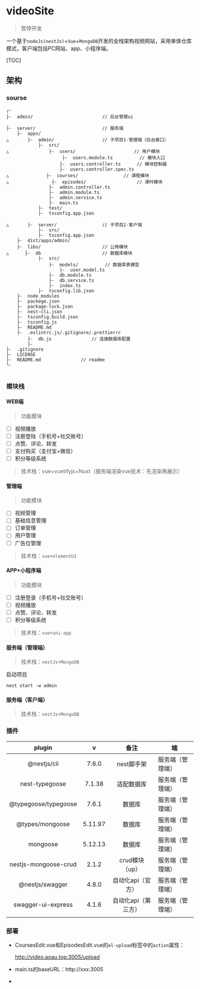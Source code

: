 # videoSite

> 暂停开发

一个基于`nodeJs(nestJs)`+`Vue`+`MongoDB`开发的全栈架构视频网站，采用单体仓库模式，客户端包括PC网站、app、小程序端。



[TOC]



## 架构

### sourse

```tsx
┌-	
├-  admin/							// 后台管理ui
    
├-  server/							// 服务端
    ├-  apps/						
△  		├-	admin/				    // 子项目1-管理端（后台接口）
    		├-	src/
△    		    ├-  users/						// 用户模块
                 	 ├-	 users.module.ts  		  // 模块入口
				    ├-  users.controller.ts		 // 模块控制器
    				├-  users.controller.spec.ts
△			   ├-  courses/					// 课程模块
△                ├-  episodes/					 // 课时模块
    			├- 	admin.controller.ts
    			├-	admin.module.ts
    			├-  admin.service.ts
    			├-  main.ts
    		├-	test/
    		├-  tsconfig.app.json

△       ├-	server/					// 子项目2-客户端
            ├-  src/
            ├-  tsconfig.app.json
    ├-  dist/apps/admin/
    ├-  libs/						// 公用模块
△      ├-  db						// 数据库模块
            ├-  src/
                ├-  models/			 // 数据库表模型
                	├-  user.model.ts
                ├-  db.module.ts
                ├-  db.service.ts
                ├-  index.ts
            ├-  tsconfig.lib.json 
    ├-  node_modules
    ├-  packege.json
    ├- 	package-lock.json
    ├-  nest-cli.json
    ├-  tsconfig.build.json
    ├-	tsconfig.js
    ├-  README.md
    ├-  .eslintrc.js/.gitignore/.prettierrc
    	├-  db.js				// 连接数据库配置
    	├-  
├-	.gitignore
├-	LICENSE
├-	README.md				// readme
└-	


```



### 模块栈

#### WEB端

> 功能模块

- [ ] 视频播放
- [ ] 注册登陆（手机号+社交账号）
- [ ] 点赞、评论、转发
- [ ] 支付购买（支付宝+微信）
- [ ] 积分等级系统

> 技术栈：vue+vuetifyjs+Nuxt（服务端渲染vue技术：先渲染再展示）



#### 管理端

> 功能模块

- [ ] 视频管理
- [ ] 基础信息管理
- [ ] 订单管理
- [ ] 用户管理
- [ ] 广告位管理

> 技术栈：`vue+elementUI`



#### APP+小程序端

> 功能模块

- [ ] 注册登录（手机号+社交账号）
- [ ] 视频播放
- [ ] 点赞、评论、转发
- [ ] 积分等级系统

> 技术栈：`vue+uni-app`



#### 服务端（管理端）

> 技术栈：`nestJs+MongoDB`

启动项目

`nest start -w admin`



#### 服务端（客户端）

> 技术栈：`nestJs+MongoDB`





### 插件

|        plugin        |    v    |        备注         | 端               |
| :------------------: | :-----: | :-----------------: | ---------------- |
|     @nestjs/cli      |  7.6.0  |     nest脚手架      | 服务端（管理端） |
|    nest-typegoose    | 7.1.38  |     适配数据库      | 服务端（管理端） |
| @typegoose/typegoose |  7.6.1  |       数据库        | 服务端（管理端） |
|   @types/mongoose    | 5.11.97 |       数据库        | 服务端（管理端） |
|       mongoose       | 5.12.13 |       数据库        | 服务端（管理端） |
| nestjs-mongoose-crud |  2.1.2  |   crud模块（up）    | 服务端（管理端） |
|   @nestjs/swagger    |  4.8.0  |  自动化api（官方）  | 服务端（管理端） |
|  swagger-ui-express  |  4.1.6  | 自动化api（第三方） | 服务端（管理端） |
|                      |         |                     |                  |



### 部署

- CoursesEdit.vue和EpisodesEdit.vue的`el-upload`标签中的`action`属性：

  http://video.aoau.top:3005/upload

- main.ts的baseURL：http://xxx:3005
- 
